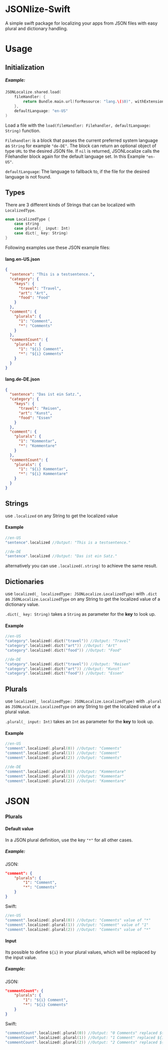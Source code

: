 # JSONlize-Swift

A simple swift package for localizing your apps from JSON files with easy plural and dictionary handling.

# Usage

## Initialization

##### Example:

```swift
JSONLocalize.shared.load(
    fileHandler: {
        return Bundle.main.url(forResource: "lang.\($0)", withExtension: "json")
    },
    defaultLanguage: "en-US"
)
```

Load a file with the `load(fileHandler: Filehandler, defaultLanguage: String)` function.

`Filehandler`: is a block that passes the current preferred system language as `String` for example `"de-DE"`.
The block can return an optional object of type `URL` to the desired JSON file. If `nil` is returned, JSONLocalize calls the Filehandler block again for the default language set. In this Example `"en-US"`.

`defaultLanguage`: The language to fallback to, if the file for the desired language is not found.

## Types

There are 3 different kinds of Strings that can be localized with `LocalizedType`.

```swift
enum LocalizedType {
    case string
    case plural(_ input: Int)
    case dict(_ key: String)
}
```

Following examples use these JSON example files:

#### lang.en-US.json

```json
{
  "sentence": "This is a testsentence.",
  "category": {
    "keys": {
      "travel": "Travel",
      "art": "Art",
      "food": "Food"
    }
  },
  "comment": {
    "plurals": {
      "1": "Comment",
      "*": "Comments"
    }
  },
  "commentCount": {
    "plurals": {
      "1": "${i} Comment",
      "*": "${i} Comments"
    }
  }
}
```

#### lang.de-DE.json

```json
{
  "sentence": "Das ist ein Satz.",
  "category": {
    "keys": {
      "travel": "Reisen",
      "art": "Kunst",
      "food": "Essen"
    }
  },
  "comment": {
    "plurals": {
      "1": "Kommentar",
      "*": "Kommentare"
    }
  },
  "commentCount": {
    "plurals": {
      "1": "${i} Kommentar",
      "*": "${i} Kommentare"
    }
  }
}
```

## Strings

use `.localized` on any String to get the localized value

#### Example

```swift
//en-US
"sentence".localized //Output: "This is a testsentence."

//de-DE
"sentence".localized //Output: "Das ist ein Satz."
```

alternatively you can use `.localized(.string)` to achieve the same result.

## Dictionaries

use `localized(_ localizedType: JSONLocalize.LocalizedType)` with `.dict` as `JSONLocalize.LocalizedType` on any String to get the localized value of a dictionary value.

`.dict(_ key: String)` takes a `String` as parameter for the **key** to look up.

#### Example

```swift
//en-US
"category".localized(.dict("travel")) //Output: "Travel"
"category".localized(.dict("art")) //Output: "Art"
"category".localized(.dict("food")) //Output: "Food"

//de-DE
"category".localized(.dict("travel")) //Output: "Reisen"
"category".localized(.dict("art")) //Output: "Kunst"
"category".localized(.dict("food")) //Output: "Essen"
```

## Plurals

use `localized(_ localizedType: JSONLocalize.LocalizedType)` with `.plural` as `JSONLocalize.LocalizedType` on any String to get the localized value of a plural value.

`.plural(_ input: Int)` takes an `Int` as parameter for the **key** to look up.

#### Example

```swift
//en-US
"comment".localized(.plural(0)) //Output: "Comments"
"comment".localized(.plural(1)) //Output: "Comment"
"comment".localized(.plural(2)) //Output: "Comments"

//de-DE
"comment".localized(.plural(0)) //Output: "Kommentare"
"comment".localized(.plural(1)) //Output: "Kommentar"
"comment".localized(.plural(2)) //Output: "Kommentare"
```

# JSON

### Plurals

#### Default value

In a JSON plural definition, use the key `"*"` for all other cases.

##### Example:

JSON:

```json
"comment": {
    "plurals": {
        "1": "Comment",
        "*": "Comments"
    }
}
```

Swift:

```swift
//en-US
"comment".localized(.plural(0)) //Output: "Comments" value of "*"
"comment".localized(.plural(1)) //Output: "Comment" value of "1"
"comment".localized(.plural(2)) //Output: "Comments" value of "*"
```

#### Input

Its possible to define `${i}` in your plural values, which will be replaced by the input value.

##### Example:

JSON:

```json
"commentCount": {
    "plurals": {
        "1": "${i} Comment",
        "*": "${i} Comments"
    }
}
```

Swift:

```swift
"commentCount".localized(.plural(0)) //Output: "0 Comments" replaced ${i} with 0
"commentCount".localized(.plural(1)) //Output: "1 Comment" replaced ${i} with 1
"commentCount".localized(.plural(2)) //Output: "2 Comments" replaced ${i} with 2
```
